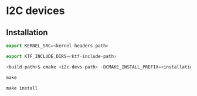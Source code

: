 # I2C devices

## Installation

```js
export KERNEL_SRC=<kernel-headers-path>

export KTF_INCLUDE_DIRS=<ktf-include-path>

<build-path>$ cmake <i2c-devs-path> -DCMAKE_INSTALL_PREFIX=<installation-path>

make

make install

```
